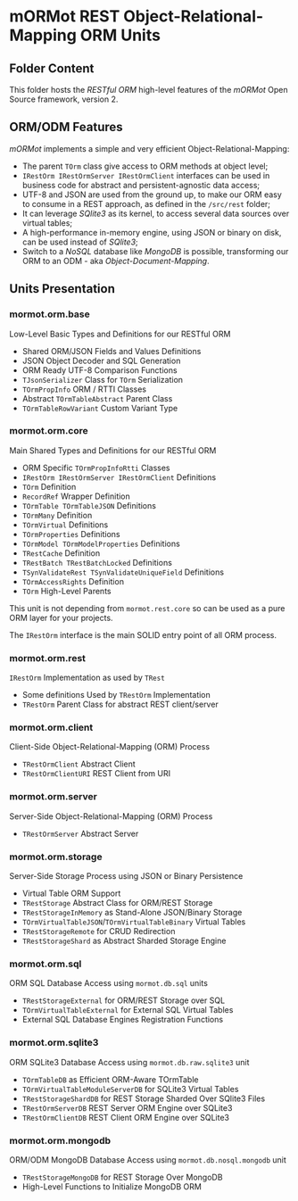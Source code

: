 # mORMot REST Object-Relational-Mapping ORM Units

## Folder Content

This folder hosts the *RESTful ORM* high-level features of the *mORMot* Open Source framework, version 2.

## ORM/ODM Features

*mORMot* implements a simple and very efficient Object-Relational-Mapping:

- The parent `TOrm` class give access to ORM methods at object level;
- `IRestOrm IRestOrmServer IRestOrmClient` interfaces can be used in business code for abstract and persistent-agnostic data access;
- UTF-8 and JSON are used from the ground up, to make our ORM easy to consume in a REST approach, as defined in the `/src/rest` folder;
- It can leverage *SQlite3* as its kernel, to access several data sources over virtual tables;
- A high-performance in-memory engine, using JSON or binary on disk, can be used instead of *SQlite3*;
- Switch to a *NoSQL* database like *MongoDB* is possible, transforming our ORM to an ODM - aka *Object-Document-Mapping*.

## Units Presentation

### mormot.orm.base

Low-Level Basic Types and Definitions for our RESTful ORM
- Shared ORM/JSON Fields and Values Definitions
- JSON Object Decoder and SQL Generation
- ORM Ready UTF-8 Comparison Functions
- `TJsonSerializer` Class for `TOrm` Serialization
- `TOrmPropInfo` ORM / RTTI Classes
- Abstract `TOrmTableAbstract` Parent Class
- `TOrmTableRowVariant` Custom Variant Type

### mormot.orm.core

Main Shared Types and Definitions for our RESTful ORM
- ORM Specific `TOrmPropInfoRtti` Classes
- `IRestOrm IRestOrmServer IRestOrmClient` Definitions
- `TOrm` Definition
- `RecordRef` Wrapper Definition
- `TOrmTable TOrmTableJSON` Definitions
- `TOrmMany` Definition
- `TOrmVirtual` Definitions
- `TOrmProperties` Definitions
- `TOrmModel TOrmModelProperties` Definitions
- `TRestCache` Definition
- `TRestBatch TRestBatchLocked` Definitions
- `TSynValidateRest TSynValidateUniqueField` Definitions
- `TOrmAccessRights` Definition
- `TOrm` High-Level Parents

This unit is not depending from `mormot.rest.core` so can be used as a pure ORM layer for your projects.

The `IRestOrm` interface is the main SOLID entry point of all ORM process.

### mormot.orm.rest

`IRestOrm` Implementation as used by `TRest`
- Some definitions Used by `TRestOrm` Implementation
- `TRestOrm` Parent Class for abstract REST client/server

### mormot.orm.client

Client-Side Object-Relational-Mapping (ORM) Process
- `TRestOrmClient` Abstract Client
- `TRestOrmClientURI` REST Client from URI

### mormot.orm.server

Server-Side Object-Relational-Mapping (ORM) Process
- `TRestOrmServer` Abstract Server

### mormot.orm.storage

Server-Side Storage Process using JSON or Binary Persistence
- Virtual Table ORM Support
- `TRestStorage` Abstract Class for ORM/REST Storage
- `TRestStorageInMemory` as Stand-Alone JSON/Binary Storage
- `TOrmVirtualTableJSON`/`TOrmVirtualTableBinary` Virtual Tables
- `TRestStorageRemote` for CRUD Redirection
- `TRestStorageShard` as Abstract Sharded Storage Engine

### mormot.orm.sql

ORM SQL Database Access using `mormot.db.sql` units
- `TRestStorageExternal` for ORM/REST Storage over SQL
- `TOrmVirtualTableExternal` for External SQL Virtual Tables
- External SQL Database Engines Registration Functions

### mormot.orm.sqlite3

ORM SQLite3 Database Access using `mormot.db.raw.sqlite3` unit
- `TOrmTableDB` as Efficient ORM-Aware TOrmTable
- `TOrmVirtualTableModuleServerDB` for SQLite3 Virtual Tables
- `TRestStorageShardDB` for REST Storage Sharded Over SQlite3 Files
- `TRestOrmServerDB` REST Server ORM Engine over SQLite3
- `TRestOrmClientDB` REST Client ORM Engine over SQLite3

### mormot.orm.mongodb

ORM/ODM MongoDB Database Access using `mormot.db.nosql.mongodb` unit
- `TRestStorageMongoDB` for REST Storage Over MongoDB
- High-Level Functions to Initialize MongoDB ORM
